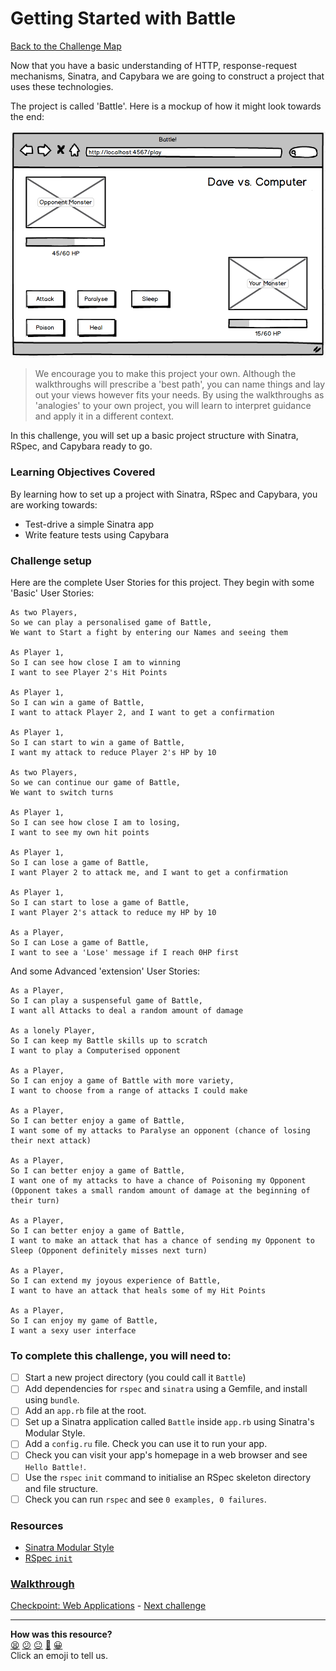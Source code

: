 # Getting Started with Battle

[Back to the Challenge Map](README.md)

Now that you have a basic understanding of HTTP, response-request mechanisms, Sinatra, and Capybara we are going to construct a project that uses these technologies.

The project is called 'Battle'. Here is a mockup of how it might look towards the end:

![Battle final mockup](./images/battle_final_mockup.png)

> We encourage you to make this project your own. Although the walkthroughs will prescribe a 'best path', you can name things and lay out your views however fits your needs. By using the walkthroughs as 'analogies' to your own project, you will learn to interpret guidance and apply it in a different context.

In this challenge, you will set up a basic project structure with Sinatra, RSpec, and Capybara ready to go.

### Learning Objectives Covered

By learning how to set up a project with Sinatra, RSpec and Capybara, you are working towards:

* Test-drive a simple Sinatra app
* Write feature tests using Capybara

### Challenge setup

Here are the complete User Stories for this project. They begin with some 'Basic' User Stories:

```
As two Players,
So we can play a personalised game of Battle,
We want to Start a fight by entering our Names and seeing them

As Player 1,
So I can see how close I am to winning
I want to see Player 2's Hit Points

As Player 1,
So I can win a game of Battle,
I want to attack Player 2, and I want to get a confirmation

As Player 1,
So I can start to win a game of Battle,
I want my attack to reduce Player 2's HP by 10

As two Players,
So we can continue our game of Battle,
We want to switch turns

As Player 1,
So I can see how close I am to losing,
I want to see my own hit points

As Player 1,
So I can lose a game of Battle,
I want Player 2 to attack me, and I want to get a confirmation

As Player 1,
So I can start to lose a game of Battle,
I want Player 2's attack to reduce my HP by 10

As a Player,
So I can Lose a game of Battle,
I want to see a 'Lose' message if I reach 0HP first
```

And some Advanced 'extension' User Stories:

```
As a Player,
So I can play a suspenseful game of Battle,
I want all Attacks to deal a random amount of damage

As a lonely Player,
So I can keep my Battle skills up to scratch
I want to play a Computerised opponent

As a Player,
So I can enjoy a game of Battle with more variety,
I want to choose from a range of attacks I could make

As a Player,
So I can better enjoy a game of Battle,
I want some of my attacks to Paralyse an opponent (chance of losing their next attack)

As a Player,
So I can better enjoy a game of Battle,
I want one of my attacks to have a chance of Poisoning my Opponent (Opponent takes a small random amount of damage at the beginning of their turn)

As a Player,
So I can better enjoy a game of Battle,
I want to make an attack that has a chance of sending my Opponent to Sleep (Opponent definitely misses next turn)

As a Player,
So I can extend my joyous experience of Battle,
I want to have an attack that heals some of my Hit Points

As a Player,
So I can enjoy my game of Battle,
I want a sexy user interface
```

### To complete this challenge, you will need to:

- [ ] Start a new project directory (you could call it `Battle`)
- [ ] Add dependencies for `rspec` and `sinatra` using a Gemfile, and install using `bundle`.
- [ ] Add an `app.rb` file at the root.
- [ ] Set up a Sinatra application called `Battle` inside `app.rb` using Sinatra's Modular Style.
- [ ] Add a `config.ru` file.  Check you can use it to run your app.
- [ ] Check you can visit your app's homepage in a web browser and see `Hello Battle!`.
- [ ] Use the `rspec` `init` command to initialise an RSpec skeleton directory and file structure.
- [ ] Check you can run `rspec` and see `0 examples, 0 failures`.

### Resources

- [Sinatra Modular Style](http://www.sinatrarb.com/intro.html#Sinatra::Base%20-%20Middleware,%20Libraries,%20and%20Modular%20Apps)
- [RSpec `init`](https://relishapp.com/rspec/rspec-core/v/2-8/docs/command-line/init-option)

### [Walkthrough](walkthroughs/getting_started_with_battle.md)

[Checkpoint: Web Applications](checkpoint_web_applications.md) - [Next challenge](getting_test_infrastructure_set_up.md)

<!-- BEGIN GENERATED SECTION DO NOT EDIT -->

---

**How was this resource?**  
[😫](https://airtable.com/shrUJ3t7KLMqVRFKR?prefill_Repository=makersacademy/course&prefill_File=intro_to_the_web/getting_started_with_battle.md&prefill_Sentiment=😫) [😕](https://airtable.com/shrUJ3t7KLMqVRFKR?prefill_Repository=makersacademy/course&prefill_File=intro_to_the_web/getting_started_with_battle.md&prefill_Sentiment=😕) [😐](https://airtable.com/shrUJ3t7KLMqVRFKR?prefill_Repository=makersacademy/course&prefill_File=intro_to_the_web/getting_started_with_battle.md&prefill_Sentiment=😐) [🙂](https://airtable.com/shrUJ3t7KLMqVRFKR?prefill_Repository=makersacademy/course&prefill_File=intro_to_the_web/getting_started_with_battle.md&prefill_Sentiment=🙂) [😀](https://airtable.com/shrUJ3t7KLMqVRFKR?prefill_Repository=makersacademy/course&prefill_File=intro_to_the_web/getting_started_with_battle.md&prefill_Sentiment=😀)  
Click an emoji to tell us.

<!-- END GENERATED SECTION DO NOT EDIT -->
